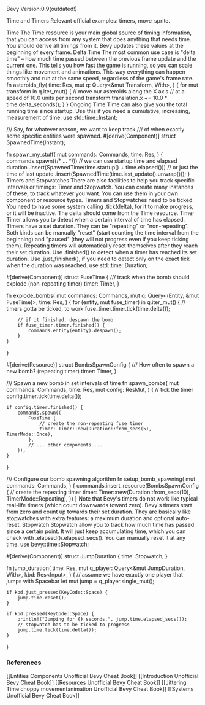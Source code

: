 Bevy Version:0.9(outdated!)


Time and Timers
Relevant official examples:
timers,
move_sprite.

Time
The Time resource is your main global source
of timing information, that you can access from any system
that does anything that needs time. You should derive all timings from
it.
Bevy updates these values at the beginning of every frame.
Delta Time
The most common use case is "delta time" – how much time passed between
the previous frame update and the current one. This tells you how fast the
game is running, so you can scale things like movement and animations. This
way everything can happen smoothly and run at the same speed, regardless of
the game's frame rate.
fn asteroids_fly(
    time: Res<Time>,
    mut q: Query<&mut Transform, With<Asteroid>>,
) {
    for mut transform in q.iter_mut() {
        // move our asteroids along the X axis
        // at a speed of 10.0 units per second
        transform.translation.x += 10.0 * time.delta_seconds();
    }
}
Ongoing Time
Time can also give you the total running time since startup.
Use this if you need a cumulative, increasing, measurement of time.
use std::time::Instant;

/// Say, for whatever reason, we want to keep track
/// of when exactly some specific entities were spawned.
#[derive(Component)]
struct SpawnedTime(Instant);

fn spawn_my_stuff(
    mut commands: Commands,
    time: Res<Time>,
) {
    commands.spawn((/* ... */))
        // we can use startup time and elapsed duration
        .insert(SpawnedTime(time.startup() + time.elapsed()))
        // or just the time of last update
        .insert(SpawnedTime(time.last_update().unwrap()));
}
Timers and Stopwatches
There are also facilities to help you track specific intervals or timings:
Timer and Stopwatch. You can create
many instances of these, to track whatever you want. You can use them in
your own component or resource types.
Timers and Stopwatches need to be ticked. You need to have some system
calling .tick(delta), for it to make progress, or it will be inactive.
The delta should come from the Time resource.
Timer
Timer allows you to detect when a certain interval of time
has elapsed. Timers have a set duration. They can be "repeating" or
"non-repeating".
Both kinds can be manually "reset" (start counting the time interval from the
beginning) and "paused" (they will not progress even if you keep ticking them).
Repeating timers will automatically reset themselves after they reach their
set duration.
Use .finished() to detect when a timer has reached its set duration. Use
.just_finished(), if you need to detect only on the exact tick when the
duration was reached.
use std::time::Duration;

#[derive(Component)]
struct FuseTime {
    /// track when the bomb should explode (non-repeating timer)
    timer: Timer,
}

fn explode_bombs(
    mut commands: Commands,
    mut q: Query<(Entity, &mut FuseTime)>,
    time: Res<Time>,
) {
    for (entity, mut fuse_timer) in q.iter_mut() {
        // timers gotta be ticked, to work
        fuse_timer.timer.tick(time.delta());

        // if it finished, despawn the bomb
        if fuse_timer.timer.finished() {
            commands.entity(entity).despawn();
        }
    }
}

#[derive(Resource)]
struct BombsSpawnConfig {
    /// How often to spawn a new bomb? (repeating timer)
    timer: Timer,
}

/// Spawn a new bomb in set intervals of time
fn spawn_bombs(
    mut commands: Commands,
    time: Res<Time>,
    mut config: ResMut<BombsSpawnConfig>,
) {
    // tick the timer
    config.timer.tick(time.delta());

    if config.timer.finished() {
        commands.spawn((
            FuseTime {
                // create the non-repeating fuse timer
                timer: Timer::new(Duration::from_secs(5), TimerMode::Once),
            },
            // ... other components ...
        ));
    }
}

/// Configure our bomb spawning algorithm
fn setup_bomb_spawning(
    mut commands: Commands,
) {
    commands.insert_resource(BombsSpawnConfig {
        // create the repeating timer
        timer: Timer::new(Duration::from_secs(10), TimerMode::Repeating),
    })
}
Note that Bevy's timers do not work like typical real-life timers (which
count downwards toward zero). Bevy's timers start from zero and count up
towards their set duration. They are basically like stopwatches with extra
features: a maximum duration and optional auto-reset.
Stopwatch
Stopwatch allow you to track how much time has passed
since a certain point.
It will just keep accumulating time, which you can check with
.elapsed()/.elapsed_secs(). You can manually reset it at any time.
use bevy::time::Stopwatch;

#[derive(Component)]
struct JumpDuration {
    time: Stopwatch,
}

fn jump_duration(
    time: Res<Time>,
    mut q_player: Query<&mut JumpDuration, With<Player>>,
    kbd: Res<Input<KeyCode>>,
) {
    // assume we have exactly one player that jumps with Spacebar
    let mut jump = q_player.single_mut();

    if kbd.just_pressed(KeyCode::Space) {
        jump.time.reset();
    }

    if kbd.pressed(KeyCode::Space) {
        println!("Jumping for {} seconds.", jump.time.elapsed_secs());
        // stopwatch has to be ticked to progress
        jump.time.tick(time.delta());
    }
}

### References
[[Entities Components  Unofficial Bevy Cheat Book]] [[Introduction  Unofficial Bevy Cheat Book]] [[Resources  Unofficial Bevy Cheat Book]] [[Jittering Time choppy movementanimation  Unofficial Bevy Cheat Book]] [[Systems  Unofficial Bevy Cheat Book]] 